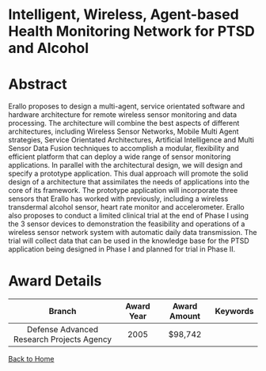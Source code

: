 
Intelligent, Wireless, Agent-based Health Monitoring Network for PTSD and Alcohol
=================================================================================

# Abstract


Erallo proposes to design a multi-agent, service orientated software and hardware architecture for remote wireless sensor monitoring and data processing. The architecture will combine the best aspects of different architectures, including Wireless Sensor Networks, Mobile Multi Agent strategies, Service Orientated Architectures, Artificial Intelligence and Multi Sensor Data Fusion techniques to accomplish a modular, flexibility and efficient platform that can deploy a wide range of sensor monitoring applications.   In parallel with the architectural design, we will design and specify a prototype application.  This dual approach will promote the solid design of a architecture that assimilates the needs of applications into the core of its framework.  The prototype application will incorporate three sensors that Erallo has worked with previously, including a wireless transdermal alcohol sensor, heart rate monitor and accelerometer. Erallo also proposes to conduct a limited clinical trial at the end of Phase I using the 3 sensor devices to demonstration the feasibility and operations of a wireless sensor network system with automatic daily data transmission. The trial will collect data that can be used in the knowledge base for the PTSD application being designed in Phase I and planned for trial in Phase II.  

# Award Details

|Branch|Award Year|Award Amount|Keywords|
| :---: | :---: | :---: | :---: |
|Defense Advanced Research Projects Agency|2005|$98,742||
  
  


[Back to Home](https://github.com/chrischow/dod_sbir_awards/Reports/JT/#82)